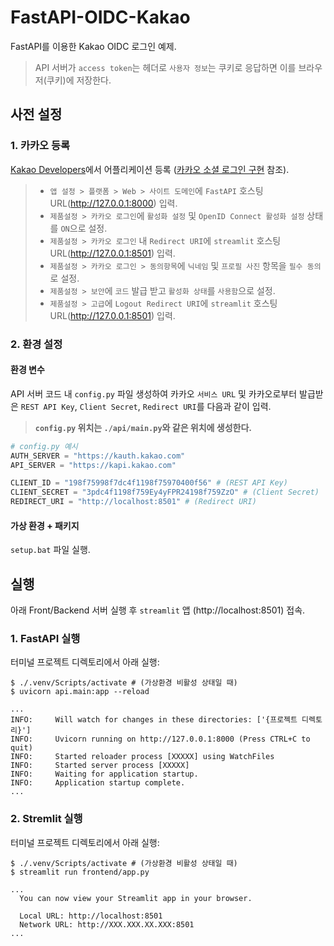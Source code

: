 # FastAPI-OIDC-Kakao
FastAPI를 이용한 Kakao OIDC 로그인 예제.
> API 서버가 `access token`는 헤더로 `사용자 정보`는 쿠키로 응답하면 이를 브라우저(쿠키)에 저장한다.


## 사전 설정

### 1. 카카오 등록
[Kakao Developers](https://developers.kakao.com/)에서 어플리케이션 등록 ([카카오 소셜 로그인 구현](https://blog.naver.com/shino1025/222226561870) 참조).

> * `앱 설정 > 플랫폼 > Web > 사이트 도메인`에 `FastAPI` 호스팅 URL(http://127.0.0.1:8000) 입력.
> * `제품설정 > 카카오 로그인`에 `활성화 설정` 및 `OpenID Connect 활성화 설정` 상태를 `ON`으로 설정.
> * `제품설정 > 카카오 로그인` 내 `Redirect URI`에 `streamlit` 호스팅 URL(http://127.0.0.1:8501) 입력.
> * `제품설정 > 카카오 로그인 > 동의항목`에 `닉네임` 및 `프로필 사진` 항목을 `필수 동의`로 설정.
> * `제품설정 > 보안`에 `코드` 발급 받고 `활성화 상태`를 `사용함`으로 설정.
> * `제품설정 > 고급`에 `Logout Redirect URI`에 `streamlit` 호스팅 URL(http://127.0.0.1:8501) 입력.

### 2. 환경 설정

#### 환경 변수
API 서버 코드 내 `config.py` 파일 생성하여 카카오 `서비스 URL` 및 카카오로부터 발급받은 `REST API Key`, `Client Secret`, `Redirect URI`를 다음과 같이 입력.

> **`config.py` 위치는 `./api/main.py`와 같은 위치에 생성한다.**

```python
# config.py 예시
AUTH_SERVER = "https://kauth.kakao.com"
API_SERVER = "https://kapi.kakao.com"

CLIENT_ID = "198f75998f7dc4f1198f75970400f56" # (REST API Key)
CLIENT_SECRET = "3pdc4f1198f759Ey4yFPR24198f759ZzO" # (Client Secret)
REDIRECT_URI = "http://localhost:8501" # (Redirect URI)
```

#### 가상 환경 + 패키지
`setup.bat` 파일 실행.

## 실행

아래 Front/Backend 서버 실행 후 `streamlit` 앱 (http://localhost:8501) 접속.

### 1. FastAPI 실행
터미널 프로젝트 디렉토리에서 아래 실행:
```shell
$ ./.venv/Scripts/activate # (가상환경 비활성 상태일 때)
$ uvicorn api.main:app --reload

...
INFO:     Will watch for changes in these directories: ['{프로젝트 디렉토리}']
INFO:     Uvicorn running on http://127.0.0.1:8000 (Press CTRL+C to quit)
INFO:     Started reloader process [XXXXX] using WatchFiles
INFO:     Started server process [XXXXX]
INFO:     Waiting for application startup.
INFO:     Application startup complete.
...
```

### 2. Stremlit 실행
터미널 프로젝트 디렉토리에서 아래 실행:
```shell
$ ./.venv/Scripts/activate # (가상환경 비활성 상태일 때)
$ streamlit run frontend/app.py

...
  You can now view your Streamlit app in your browser.

  Local URL: http://localhost:8501
  Network URL: http://XXX.XXX.XX.XXX:8501
...
```